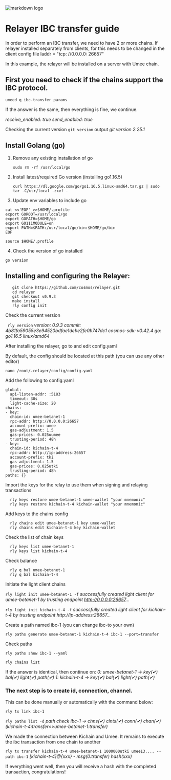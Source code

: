 ![markdown logo](https://github.com/rognar9nok/relayer-transfer-ibc-protocol/blob/https/github.com/rognar9nok/testnets-1/%D0%A1%D0%BD%D0%B8%D0%BC%D0%BE%D0%BA%20%D1%8D%D0%BA%D1%80%D0%B0%D0%BD%D0%B0%20(257).png)

# Relayer IBC transfer guide 
 In order to perform an IBC transfer, we need to have 2 or more chains. If relayer installed separately from clients, for this needs to be changed in the client config file laddr = "tcp: //0.0.0.0: 26657"

In this example, the relayer will be installed on a server with Umee chain.

## First you need to check if the chains support the IBC protocol.
 `umeed q ibc-transfer params` 

If the answer is the same, then everything is fine, we continue.

*receive_enabled: true
 send_enabled: true*

Checking the current version
 `git version`
output
 *git version 2.25.1*

## Install Golang (go)
1) Remove any existing installation of go

   `sudo rm -rf /usr/local/go`

2) Install latest/required Go version (installing go1.16.5)

   `curl https://dl.google.com/go/go1.16.5.linux-amd64.tar.gz | sudo tar -C/usr/local -zxvf -`

3) Update env variables to include go

```
cat <<'EOF' >>$HOME/.profile
export GOROOT=/usr/local/go
export GOPATH=$HOME/go
export GO111MODULE=on
export PATH=$PATH:/usr/local/go/bin:$HOME/go/bin
EOF

source $HOME/.profile
```
4) Check the version of go installed

  `go version`

## Installing and configuring the Relayer:
``` 
   git clone https://github.com/cosmos/relayer.git
   cd relayer
   git checkout v0.9.3
   make install
   rly config init
 ```
 Check the current version

` 
 rly version
`
*version: 0.9.3
commit: 4b81fa59055e3e94520bdfae1debe2fe0b747dc1
cosmos-sdk: v0.42.4
go: go1.16.5 linux/amd64*

 After installing the relayer, go to and edit config.yaml

 By default, the config should be located at this path (you can use any other editor)

   `nano /root/.relayer/config/config.yaml`

 Add the following to config.yaml

```
global:
  api-listen-addr: :5183
  timeout: 30s
  light-cache-size: 20
chains:
- key:
  chain-id: umee-betanet-1
  rpc-addr: http://0.0.0.0:26657
  account-prefix: umee
  gas-adjustment: 1.5
  gas-prices: 0.025uumee
  trusting-period: 48h
- key:
  chain-id: kichain-t-4
  rpc-addr: http://ip-address:26657
  account-prefix: tki
  gas-adjustment: 1.5
  gas-prices: 0.025utki
  trusting-period: 48h
paths: {}
```
 Import the keys for the relay to use them when signing and relaying transactions
```
  rly keys restore umee-betanet-1 umee-wallet "your mnemonic"
  rly keys restore kichain-t-4 kichain-wallet "your mnemonic"
```

 Add keys to the chains config
```
  rly chains edit umee-betanet-1 key umee-wallet
  rly chains edit kichain-t-4 key kichain-wallet
```
  Check the list of chain keys

```
  rly keys list umee-betanet-1
  rly keys list kichain-t-4
```
 Check balance
```
  rly q bal umee-betanet-1
  rly q bal kichain-t-4
```
  Initiate the light client chains

  `rly light init umee-betanet-1 -f` *successfully created light client for umee-betanet-1 by trusting endpoint http://0.0.0.0:26657...*

  `rly light init kichain-t-4 -f`   *successfully created light client for kichain-t-4 by trusting endpoint http://ip-address:26657...*

  Create a path named ibc-1 (you can change ibc-to your own)

  `rly paths generate umee-betanet-1 kichain-t-4 ibc-1 --port=transfer`

 Check paths

  `rly paths show ibc-1 --yaml`

  `rly chains list` 

  If the answer is identical, then continue on: *0: umee-betanet-1       -> key(✔) bal(✔) light(✔) path(✔)
 1: kichain-t-4          -> key(✔) bal(✔) light(✔) path(✔)*

### The next step is to create id, connection, channel.

 This can be done manually or automatically with the command below:

  `rly tx link ibc-1`

  `rly paths list -d` *path check ibc-1  -> chns(✔) clnts(✔) conn(✔) chan(✔) (kichain-t-4:transfer<>umee-betanet-1:transfer)*

  We made the connection between Kichain and Umee. It remains to execute the ibc transaction from one chain to another

  `rly tx transfer kichain-t-4 umee-betanet-1 1000000utki umee13.... --path ibc-1` *[kichain-t-4]@{xxx} - msg(0:transfer) hash(xxx)*

  If everything went well, then you will receive a hash with the completed transaction, congratulations!
